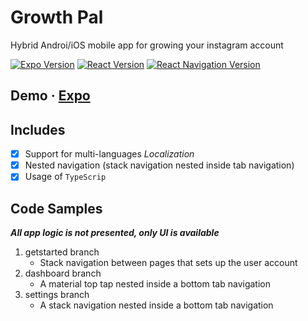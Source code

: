 # Growth Pal

Hybrid Androi/iOS mobile app for growing your instagram account

[![Expo Version](https://img.shields.io/badge/Expo-37.0.3-blue)](https://github.com/expo/expo/) [![React Version](https://img.shields.io/badge/React-16.9.0-blue)](https://github.com/facebook/react) [![React Navigation Version](https://img.shields.io/badge/React%20Navigation-5.5.0-blue)](https://github.com/react-navigation/react-navigation)

## Demo &middot; [Expo](https://expo.io/@akram-adel/GrowthPal)

## Includes

- [x] Support for multi-languages *Localization*
- [x] Nested navigation (stack navigation nested inside tab navigation)
- [x] Usage of `TypeScrip`

## Code Samples
***All app logic is not presented, only UI is available***

1. getstarted branch
   - Stack navigation between pages that sets up the user account
2. dashboard branch
   - A material top tap nested inside a bottom tab navigation
3. settings branch
   - A stack navigation nested inside a bottom tab navigation